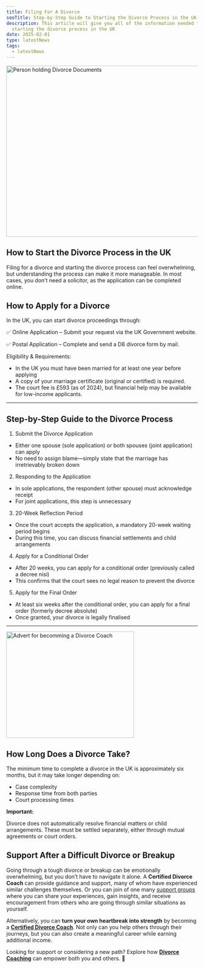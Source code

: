 ```yaml
---
title: Filing For A Divorce
seoTitle: Step-by-Step Guide to Starting the Divorce Process in the UK
description: This article will give you all of the information needed for
  starting the divorce process in the UK
date: 2025-02-01
type: latestNews
tags:
  - latestNews
---
```

<img src="/static/img/pexels-karolina-grabowska-7876000.avif" alt="Person holding Divorce Documents" title="Person holding Divorce Documents" class="Right" width="600px" height="450px" loading="lazy"/>

## How to Start the Divorce Process in the UK

Filing for a divorce and starting the divorce process can feel overwhelming, but understanding the process can make it more manageable. In most cases, you don’t need a solicitor, as the application can be completed online.

## How to Apply for a Divorce

In the UK, you can start divorce proceedings through:

✅ Online Application – Submit your request via the UK Government website.

✅ Postal Application – Complete and send a D8 divorce form by mail.

Eligibility & Requirements:

* In the UK you must have been married for at least one year before applying
* A copy of your marriage certificate (original or certified) is required.
* The court fee is £593 (as of 2024), but financial help may be available for low-income applicants.

- - -



## Step-by-Step Guide to the Divorce Process

1. Submit the Divorce Application

* Either one spouse (sole application) or both spouses (joint application) can apply
* No need to assign blame—simply state that the marriage has irretrievably broken down

2. Responding to the Application

* In sole applications, the respondent (other spouse) must acknowledge receipt
* For joint applications, this step is unnecessary

3. 20-Week Reflection Period

* Once the court accepts the application, a mandatory 20-week waiting period begins
* During this time, you can discuss financial settlements and child arrangements

4. Apply for a Conditional Order

* After 20 weeks, you can apply for a conditional order (previously called a decree nisi)
* This confirms that the court sees no legal reason to prevent the divorce

5. Apply for the Final Order

* At least six weeks after the conditional order, you can apply for a final order (formerly decree absolute)
* Once granted, your divorce is legally finalised

- - -

<a href="/book-a-free-call/"><img src="/static/img/divorce-coach-mpu.webp" alt="Advert for becomming a Divorce Coach" title="" class="Centre" width="336px" height="280px" loading="lazy"/></a>

## How Long Does a Divorce Take?

The minimum time to complete a divorce in the UK is approximately six months, but it may take longer depending on:

* Case complexity
* Response time from both parties
* Court processing times

**Important:**

Divorce does not automatically resolve financial matters or child arrangements. These must be settled separately, either through mutual agreements or court orders.

## **Support After a Difficult Divorce or Breakup**

Going through a tough divorce or breakup can be emotionally overwhelming, but you don’t have to navigate it alone. A **Certified Divorce Coach** can provide guidance and support, many of whom have experienced similar challenges themselves. Or you can join of one many [support groups](https://divorce-coaching.com/breakup-support-groups/) where you can share your experiences, gain insights, and receive encouragement from others who are going through similar situations as yourself.

Alternatively, you can **turn your own heartbreak into strength** by becoming a **[Certified Divorce Coach](https://divorce-coaching.com/book-a-free-call/)**. Not only can you help others through their journeys, but you can also create a meaningful career while earning additional income.

Looking for support or considering a new path? Explore how **[Divorce Coaching](https://divorce-coaching.com/book-a-free-call/)** can empower both you and others. 💙

